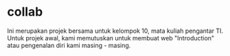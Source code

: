 # collab
Ini merupakan projek bersama untuk kelompok 10, mata kuliah pengantar TI.
Untuk projek awal, kami memutuskan untuk membuat web "Introduction" atau pengenalan diri kami masing - masing.
